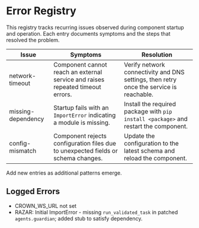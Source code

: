 # Error Registry

This registry tracks recurring issues observed during component startup and operation. Each entry documents symptoms and the steps that resolved the problem.

| Issue | Symptoms | Resolution |
| --- | --- | --- |
| network-timeout | Component cannot reach an external service and raises repeated timeout errors. | Verify network connectivity and DNS settings, then retry once the service is reachable. |
| missing-dependency | Startup fails with an `ImportError` indicating a module is missing. | Install the required package with `pip install <package>` and restart the component. |
| config-mismatch | Component rejects configuration files due to unexpected fields or schema changes. | Update the configuration to the latest schema and reload the component. |

Add new entries as additional patterns emerge.

## Logged Errors

- CROWN_WS_URL not set
- RAZAR: Initial ImportError - missing `run_validated_task` in patched `agents.guardian`; added stub to satisfy dependency.
